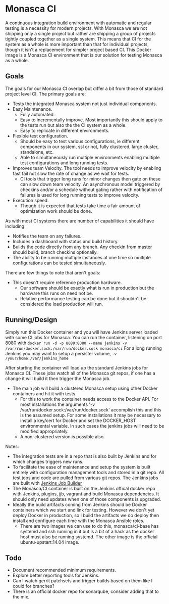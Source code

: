 # Monasca CI
A continuous integration build environment with automatic and regular testing is a necessity for modern projects. With Monasca
we are not shipping only a single project but rather are shipping a group of projects tightly coupled together as a single system.
This means that CI for the system as a whole is more important than that for individual projects, though it isn't a replacement for
simpler project based CI. This Docker image is a Monasca CI environment that is our solution for testing Monasca as a whole.

## Goals
The goals for our Monasca CI overlap but differ a bit from those of standard project level CI. The primary goals are:

  - Tests the integrated Monasca system not just individual components.
  - Easy Maintenance.
    - Fully automated.
    - Easy to incrementally improve. Most importantly this should apply to the tests run but also the the CI system as a whole.
    - Easy to replicate in different environments.
  - Flexible test configuration.
    - Should be easy to test various configurations, ie different components in our system, ssl or not, fully clustered, large cluster, standalone, etc.
    - Able to simultaneously run multiple environments enabling multiple test configurations and long running tests.
  - Improves team Velocity. The tool needs to improve velocity by enabling fast fail not slow the rate of change as we wait for tests.
    - CI tools that trigger long runs for minor changes then gate on these can slow down team velocity.
      An asynchronous model triggered by checkins and/or a schedule without gating rather with notification of failures
      is used for long running tests to improve velocity.
  - Execution speed.
    - Though it is expected that tests take time a fair amount of optimization work should be done.

As with most CI systems there are number of capabilities it should have including:
  - Notifies the team on any failures.
  - Includes a dashboard with status and build history.
  - Builds the code directly from any branch. Any checkin from master should build, branch checkins optionally.
  - The ability to be running multiple instances at one time so multiple configurations can be tested simultaneously.

There are few things to note that aren't goals:
  - This doesn't require reference production hardware. 
    - Our software should be exactly what is run in production but the hardware this runs on need not be.
    - Relative performance testing can be done but it shouldn't be considered the load production will run.

## Running/Design
Simply run this Docker container and you will have Jenkins server loaded with some CI jobs for Monasca.
You can run the container, listening on port 8080 with `docker run -d -p 8080:8080 --name jenkins -v /var/run/docker.sock:/var/run/docker.sock monasca/ci`
For a long running Jenkins you may want to setup a persister volume, `-v /your/home:/var/jenkins_home`

After starting the container will load up the standard Jenkins jobs for Monasca CI. These jobs watch all of the Monasca git repos,
if one has a change it will build it then trigger the Monasca job.
  - The main job will build a clustered Monasca setup using other Docker containers and hit it with tests.
    - For this to work the container needs access to the Docker API. For most installations the arguments '-v /var/run/docker.sock:/var/run/docker.sock'
      accomplish this and this is the assumed setup. For some installations it may be necessary to install a key/cert for Docker and set the DOCKER_HOST
      environmental variable. In such cases the jenkins jobs will need to be modified appropriately.
    - A non-clustered version is possible also.

Notes:
  - The integration tests are in a repo that is also built by Jenkins and for which changes triggers new runs.
  - To facilitate the ease of maintenance and setup the system is built entirely with configuration management tools and stored in a git repo.
    All test jobs and code are pulled from various git repos. The Jenkins jobs are built with
    [Jenkins Job Builder](http://docs.openstack.org/infra/jenkins-job-builder/index.html)
  - The Monasca/CI container is built on the Jenkins offical docker repo with Jenkins, plugins, jjb, vagrant and build Monasca dependencies.
    It should only need updates when one of those components is upgraded.
  - Ideally the build artifacts coming from Jenkins should be Docker containers which we start and link for testing. However we don't yet deploy Docker
    in production, so I build the artifacts we do deploy then install and configure each time with the Monasca Ansible roles.
    - There are two images we can use to do this, monasca/ci-base has systemd and ssh running in it but is a bit of a hack as the docker host must
      also be running systemd. The other image is the official ubuntu-upstart:14.04 image.

## Todo
- Document recommended minimum requirements.
- Explore better reporting tools for Jenkins.
- Can I watch gerrit patchsets and trigger builds based on them like I could for branches?
- There is an official docker repo for sonarqube, consider adding that to the mix.
